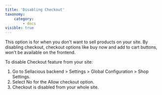 ```yaml
---
title: 'Disabling Checkout'
taxonomy:
    category:
        - docs
visible: true
---
```


This option is for when you don't want to sell products on your site. By disabling checkout, checkout options like buy now and add to cart buttons, won't be available on the frontend.

To disable Checkout feature from your site:
1. Go to Sellacious backend > Settings > Global Configuration > Shop Settings.
2. Select No for the Allow checkout option.
3. Checkout is disabled from your whole site.